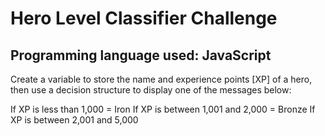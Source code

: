 # Hero Level Classifier Challenge

## Programming language used: JavaScript

Create a variable to store the name and experience points [XP] of a hero, then use a decision structure to display one of the messages below:

If XP is less than 1,000 = Iron
If XP is between 1,001 and 2,000 = Bronze
If XP is between 2,001 and 5,000